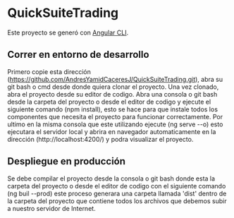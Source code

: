 # QuickSuiteTrading

Este proyecto se generó con [Angular CLI](https://github.com/angular/angular-cli).

## Correr en entorno de desarrollo

Primero copie esta dirección (https://github.com/AndresYamidCaceresJ/QuickSuiteTrading.git),
abra su git bash o cmd desde donde quiera clonar el proyecto.
Una vez clonado, abra el proyecto desde su editor de codigo.
Abra una consola o git bash desde la carpeta del proyecto o desde el editor de codigo y ejecute el siguiente comando (npm install),
esto se hace para que instale todos los componentes que necesita el proyecto para funcionar correctamente.
Por ultimo en la misma consola que este utilizando ejecute (ng serve --o) esto ejecutara el servidor local y abrira en navegador automaticamente en la dirección (http://localhost:4200/) y podra visualizar el proyecto.

## Despliegue en producción

Se debe compilar el proyecto desde la consola o git bash donde esta la carpeta del proyecto o desde el editor de codigo con el siguiente comando (ng buil --prod) este proceso generara una carpeta llamada 'dist' dentro de la carpeta del proyecto que contiene todos los archivos que debemos subir a nuestro servidor de Internet.